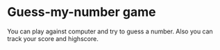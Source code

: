 # Guess-my-number game

You can play against computer and try to guess a number. Also you can track your score and highscore.
